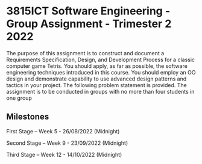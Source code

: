 # 3815ICT Software Engineering - Group Assignment - Trimester 2 2022

The purpose of this assignment is to construct and document a Requirements
Specification, Design, and Development Process for a classic computer game Tetris. You
should apply, as far as possible, the software engineering techniques introduced in this
course. You should employ an OO design and demonstrate capability to use advanced
design patterns and tactics in your project. The following problem statement is provided.
The assignment is to be conducted in groups with no more than four students in one
group

## Milestones
First Stage – Week 5 - 26/08/2022 (Midnight)

Second Stage – Week 9 - 23/09/2022 (Midnight)

Third Stage – Week 12 -  14/10/2022 (Midnight)
